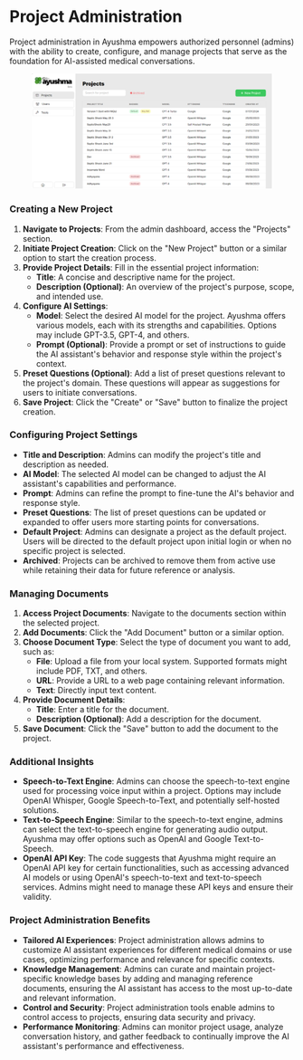 # Project Administration

Project administration in Ayushma empowers authorized personnel (admins) with the ability to create, configure, and manage projects that serve as the foundation for AI-assisted medical conversations.

<figure><img src="../assets/image (3).png" alt=""><figcaption></figcaption></figure>

### Creating a New Project

1. **Navigate to Projects**: From the admin dashboard, access the "Projects" section.
2. **Initiate Project Creation**: Click on the "New Project" button or a similar option to start the creation process.
3. **Provide Project Details**: Fill in the essential project information:
   * **Title**: A concise and descriptive name for the project.
   * **Description (Optional)**: An overview of the project's purpose, scope, and intended use.
4. **Configure AI Settings**:
   * **Model**: Select the desired AI model for the project. Ayushma offers various models, each with its strengths and capabilities. Options may include GPT-3.5, GPT-4, and others.
   * **Prompt (Optional)**: Provide a prompt or set of instructions to guide the AI assistant's behavior and response style within the project's context.
5. **Preset Questions (Optional)**: Add a list of preset questions relevant to the project's domain. These questions will appear as suggestions for users to initiate conversations.
6. **Save Project**: Click the "Create" or "Save" button to finalize the project creation.

### Configuring Project Settings

* **Title and Description**: Admins can modify the project's title and description as needed.
* **AI Model**: The selected AI model can be changed to adjust the AI assistant's capabilities and performance.
* **Prompt**: Admins can refine the prompt to fine-tune the AI's behavior and response style.
* **Preset Questions**: The list of preset questions can be updated or expanded to offer users more starting points for conversations.
* **Default Project**: Admins can designate a project as the default project. Users will be directed to the default project upon initial login or when no specific project is selected.
* **Archived**: Projects can be archived to remove them from active use while retaining their data for future reference or analysis.

### Managing Documents

1. **Access Project Documents**: Navigate to the documents section within the selected project.
2. **Add Documents**: Click the "Add Document" button or a similar option.
3. **Choose Document Type**: Select the type of document you want to add, such as:
   * **File**: Upload a file from your local system. Supported formats might include PDF, TXT, and others.
   * **URL**: Provide a URL to a web page containing relevant information.
   * **Text**: Directly input text content.
4. **Provide Document Details**:
   * **Title**: Enter a title for the document.
   * **Description (Optional)**: Add a description for the document.
5. **Save Document**: Click the "Save" button to add the document to the project.

### Additional Insights

* **Speech-to-Text Engine**: Admins can choose the speech-to-text engine used for processing voice input within a project. Options may include OpenAI Whisper, Google Speech-to-Text, and potentially self-hosted solutions.
* **Text-to-Speech Engine**: Similar to the speech-to-text engine, admins can select the text-to-speech engine for generating audio output. Ayushma may offer options such as OpenAI and Google Text-to-Speech.
* **OpenAI API Key**: The code suggests that Ayushma might require an OpenAI API key for certain functionalities, such as accessing advanced AI models or using OpenAI's speech-to-text and text-to-speech services. Admins might need to manage these API keys and ensure their validity.

### Project Administration Benefits

* **Tailored AI Experiences**: Project administration allows admins to customize AI assistant experiences for different medical domains or use cases, optimizing performance and relevance for specific contexts.
* **Knowledge Management**: Admins can curate and maintain project-specific knowledge bases by adding and managing reference documents, ensuring the AI assistant has access to the most up-to-date and relevant information.
* **Control and Security**: Project administration tools enable admins to control access to projects, ensuring data security and privacy.
* **Performance Monitoring**: Admins can monitor project usage, analyze conversation history, and gather feedback to continually improve the AI assistant's performance and effectiveness.
